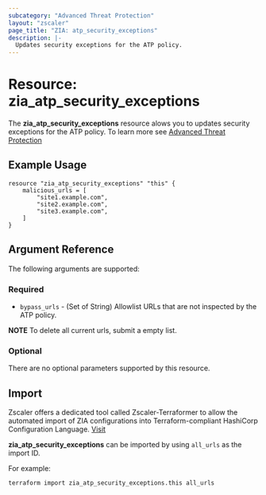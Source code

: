 ```yaml
---
subcategory: "Advanced Threat Protection"
layout: "zscaler"
page_title: "ZIA: atp_security_exceptions"
description: |-
  Updates security exceptions for the ATP policy.
---
```


# Resource: zia_atp_security_exceptions

The **zia_atp_security_exceptions** resource alows you to updates security exceptions for the ATP policy. To learn more see [Advanced Threat Protection](https://help.zscaler.com/unified/configuring-security-exceptions-advanced-threat-protection-policy)

## Example Usage

```hcl
resource "zia_atp_security_exceptions" "this" {
    malicious_urls = [
        "site1.example.com",
        "site2.example.com",
        "site3.example.com",
    ]
}
```

## Argument Reference

The following arguments are supported:

### Required

* `bypass_urls` - (Set of String) Allowlist URLs that are not inspected by the ATP policy.

**NOTE** To delete all current urls, submit a empty list.

### Optional

There are no optional parameters supported by this resource.

## Import

Zscaler offers a dedicated tool called Zscaler-Terraformer to allow the automated import of ZIA configurations into Terraform-compliant HashiCorp Configuration Language.
[Visit](https://github.com/zscaler/zscaler-terraformer)

**zia_atp_security_exceptions** can be imported by using `all_urls` as the import ID.

For example:

```shell
terraform import zia_atp_security_exceptions.this all_urls
```
